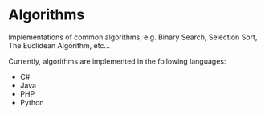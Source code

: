 # Algorithms
Implementations of common algorithms, e.g. Binary Search, Selection Sort, The Euclidean Algorithm, etc...
  
Currently, algorithms are implemented in the following languages:
- C#
- Java
- PHP
- Python
